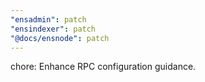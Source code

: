 ```yaml
---
"ensadmin": patch
"ensindexer": patch
"@docs/ensnode": patch
---
```


chore: Enhance RPC configuration guidance.
